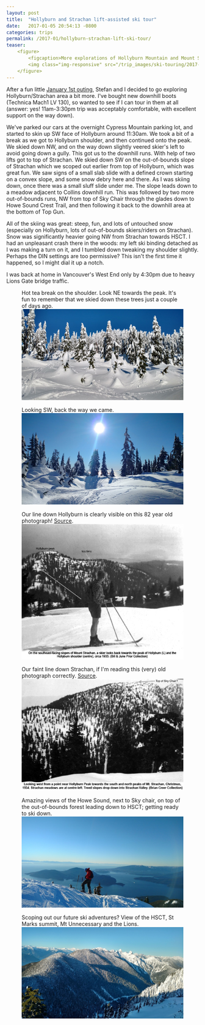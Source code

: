 ```yaml
---
layout: post
title:  "Hollyburn and Strachan lift-assisted ski tour"
date:   2017-01-05 20:54:13 -0800
categories: trips
permalink: /2017-01/hollyburn-strachan-lift-ski-tour/
teaser:
    <figure>
        <figcaption>More explorations of Hollyburn Mountain and Mount Stratchan on skis.</figcaption>
        <img class="img-responsive" src="/trip_images/ski-touring/2017-01-hollyburn-strachan-lift-ski-tour/5.jpeg" />
    </figure>
---
```

After a fun little <a href="/2017-01/new-year-hollyburn-ski-tour/">January 1st outing</a>, Stefan and I decided to go exploring Hollyburn/Strachan area a bit more. I've bought new downhill boots (Technica Mach1 LV 130), so wanted to see if I can tour in them at all (answer: yes! 11am-3:30pm trip was acceptably comfortable, with excellent support on the way down).

We've parked our cars at the overnight Cypress Mountain parking lot, and started to skin up SW face of Hollyburn around 11:30am. We took a bit of a break as we got to Hollyburn shoulder, and then continued onto the peak. We skied down NW, and on the way down slightly veered skier's left to avoid going down a gully. This got us to the downhill runs. With help of two lifts got to top of Strachan. We skied down SW on the out-of-bounds slope of Strachan which we scoped out earlier from top of Hollyburn, which was great fun. We saw signs of a small slab slide with a defined crown starting on a convex slope, and some snow debry here and there. As I was skiing down, once there was a small sluff slide under me. The slope leads down to a meadow adjacent to Collins downhill run. This was followed by two more out-of-bounds runs, NW from top of Sky Chair through the glades down to Howe Sound Crest Trail, and then following it back to the downhill area at the bottom of Top Gun.

All of the skiing was great: steep, fun, and lots of untouched snow (especially on Hollyburn, lots of out-of-bounds skiers/riders on Strachan). Snow was significantly heavier going NW from Strachan towards HSCT. I had an unpleasant crash there in the woods: my left ski binding detached as I was making a turn on it, and I tumbled down tweaking my shoulder slightly. Perhaps the DIN settings are too permissive? This isn't the first time it happened, so I might dial it up a notch.

I was back at home in Vancouver's West End only by 4:30pm due to heavy Lions Gate bridge traffic.

<figure>
    <figcaption>Hot tea break on the shoulder. Look NE towards the peak. It's fun to remember that we skied down these trees just a couple of days ago.</figcaption>
    <img class="img-responsive" src="/trip_images/ski-touring/2017-01-hollyburn-strachan-lift-ski-tour/1.jpeg" />
</figure>

<figure>
    <figcaption>Looking SW, back the way we came.</figcaption>
    <img class="img-responsive" src="/trip_images/ski-touring/2017-01-hollyburn-strachan-lift-ski-tour/2.jpeg" />
</figure>

<figure>
    <figcaption>Our line down Hollyburn is clearly visible on this 82 year old photograph! <a href="http://hollyburnheritage.ca/skiing/recreational-skiing-in-cypress-provincial-park/historic-ski-runs-on-mount-strachan-photos/">Source</a>.</figcaption>
    <img class="img-responsive" src="/trip_images/ski-touring/2017-01-hollyburn-strachan-lift-ski-tour/3.jpeg" />
</figure>

<figure>
    <figcaption>Our faint line down Strachan, if I'm reading this (very) old photograph correctly. <a href="http://hollyburnheritage.ca/skiing/recreational-skiing-in-cypress-provincial-park/historic-ski-runs-on-mount-strachan-photos/">Source</a>.</figcaption>
    <img class="img-responsive" src="/trip_images/ski-touring/2017-01-hollyburn-strachan-lift-ski-tour/4.jpeg" />
</figure>

<figure>
    <figcaption>Amazing views of the Howe Sound, next to Sky chair, on top of the out-of-bounds forest leading down to HSCT; getting ready to ski down.</figcaption>
    <img class="img-responsive" src="/trip_images/ski-touring/2017-01-hollyburn-strachan-lift-ski-tour/5.jpeg" />
</figure>

<figure>
    <figcaption>Scoping out our future ski adventures? View of the HSCT, St Marks summit, Mt Unnecessary and the Lions.</figcaption>
    <img class="img-responsive" src="/trip_images/ski-touring/2017-01-hollyburn-strachan-lift-ski-tour/6.jpeg" />
</figure>
